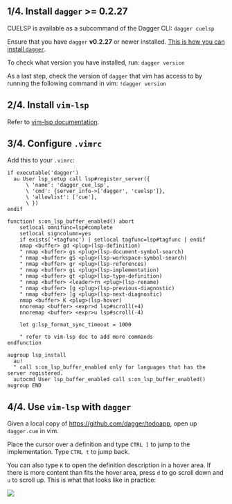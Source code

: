 ## 1/4. Install `dagger` >= 0.2.27

CUELSP is available as a subcommand of the Dagger CLI: `dagger cuelsp`

Ensure that you have `dagger` **v0.2.27** or newer installed.
[This is how you can install `dagger`](https://docs.dagger.io/install).

To check what version you have installed, run: `dagger version`

As a last step, check the version of `dagger` that vim has access to by running the following command in vim: `!dagger version`

## 2/4. Install `vim-lsp`

Refer to [vim-lsp documentation](https://github.com/prabirshrestha/vim-lsp#installing).

## 3/4. Configure `.vimrc`

Add this to your `.vimrc`:

```vim
if executable('dagger')
  au User lsp_setup call lsp#register_server({
      \ 'name': 'dagger_cue_lsp',
      \ 'cmd': {server_info->['dagger', 'cuelsp']},
      \ 'allowlist': ['cue'],
      \ })
endif

function! s:on_lsp_buffer_enabled() abort
    setlocal omnifunc=lsp#complete
    setlocal signcolumn=yes
    if exists('+tagfunc') | setlocal tagfunc=lsp#tagfunc | endif
    nmap <buffer> gd <plug>(lsp-definition)
    " nmap <buffer> gs <plug>(lsp-document-symbol-search)
    " nmap <buffer> gS <plug>(lsp-workspace-symbol-search)
    " nmap <buffer> gr <plug>(lsp-references)
    " nmap <buffer> gi <plug>(lsp-implementation)
    " nmap <buffer> gt <plug>(lsp-type-definition)
    " nmap <buffer> <leader>rn <plug>(lsp-rename)
    " nmap <buffer> [g <plug>(lsp-previous-diagnostic)
    " nmap <buffer> ]g <plug>(lsp-next-diagnostic)
    nmap <buffer> K <plug>(lsp-hover)
    nnoremap <buffer> <expr>d lsp#scroll(+4)
    nnoremap <buffer> <expr>u lsp#scroll(-4)

    let g:lsp_format_sync_timeout = 1000

    " refer to vim-lsp doc to add more commands
endfunction

augroup lsp_install
  au!
  " call s:on_lsp_buffer_enabled only for languages that has the server registered.
  autocmd User lsp_buffer_enabled call s:on_lsp_buffer_enabled()
augroup END
```

## 4/4. Use `vim-lsp` with `dagger`

Given a local copy of https://github.com/dagger/todoapp, open up `dagger.cue` in vim.

Place the cursor over a definition and type `CTRL ]` to jump to the implementation.
Type `CTRL t` to jump back.

You can also type `K` to open the definition description in a hover area.
If there is more content than fits the hover area, press `d` to go scroll down and `u` to scroll up.
This is what that looks like in practice:

![](./vim-dagger-lsp.gif)
